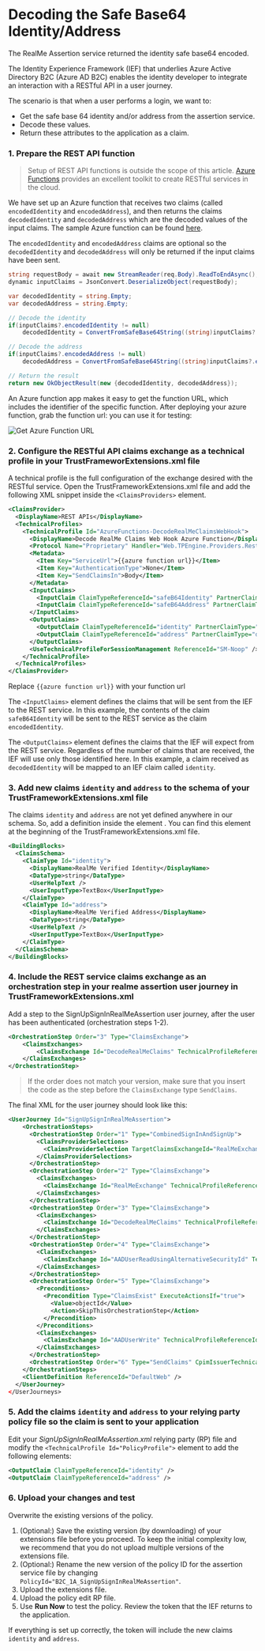 # Decoding the Safe Base64 Identity/Address

The RealMe Assertion service returned the identity safe base64 encoded.

The Identity Experience Framework (IEF) that underlies Azure Active Directory B2C (Azure AD B2C) enables the identity developer to integrate an interaction with a RESTful API in a user journey.

The scenario is that when a user performs a login, we want to:

- Get the safe base 64 identity and/or address from the assertion service.
- Decode these values.
- Return these attributes to the application as a claim.

### 1. Prepare the REST API function

> Setup of REST API functions is outside the scope of this article. [Azure Functions](https://docs.microsoft.com/en-us/azure/azure-functions/functions-reference) provides an excellent toolkit to create RESTful services in the cloud.

We have set up an Azure function that receives two claims (called `encodedIdentity` and `encodedAddress`), and then returns the claims `decodedIdentity` and `decodedAddress` which are the decoded values of the input claims. The sample Azure function can be found [here](./AzureFunctionsSamples/ReadMe.md).

The `encodedIdentity` and `encodedAddress` claims are optional so the `decodedIdentity` and `decodedAddress` will only be returned if the input claims have been sent.

```C#
string requestBody = await new StreamReader(req.Body).ReadToEndAsync();
dynamic inputClaims = JsonConvert.DeserializeObject(requestBody);

var decodedIdentity = string.Empty;
var decodedAddress = string.Empty;

// Decode the identity
if(inputClaims?.encodedIdentity != null)
    decodedIdentity = ConvertFromSafeBase64String((string)inputClaims?.encodedIdentity);

// Decode the address
if(inputClaims?.encodedAddress != null)
    decodedAddress = ConvertFromSafeBase64String((string)inputClaims?.encodedAddress);

// Return the result
return new OkObjectResult(new {decodedIdentity, decodedAddress});
```

An Azure function app makes it easy to get the function URL, which includes the identifier of the specific function. After deploying your azure function, grab the function url: you can use it for testing:

![Get Azure Function URL](./.attachments/azure-function-url.png)

### 2. Configure the RESTful API claims exchange as a technical profile in your TrustFrameworExtensions.xml file

A technical profile is the full configuration of the exchange desired with the RESTful service. Open the TrustFrameworkExtensions.xml file and add the following XML snippet inside the `<ClaimsProviders>` element.

```xml
<ClaimsProvider>
  <DisplayName>REST APIs</DisplayName>
  <TechnicalProfiles>
    <TechnicalProfile Id="AzureFunctions-DecodeRealMeClaimsWebHook">
      <DisplayName>Decode RealMe Claims Web Hook Azure Function</DisplayName>
      <Protocol Name="Proprietary" Handler="Web.TPEngine.Providers.RestfulProvider, Web.TPEngine, Version=1.0.0.0, Culture=neutral, PublicKeyToken=null" />
      <Metadata>
        <Item Key="ServiceUrl">{{azure function url}}</Item>
        <Item Key="AuthenticationType">None</Item>
        <Item Key="SendClaimsIn">Body</Item>
      </Metadata>
      <InputClaims>
        <InputClaim ClaimTypeReferenceId="safeB64Identity" PartnerClaimType="encodedIdentity" />
        <InputClaim ClaimTypeReferenceId="safeB64Address" PartnerClaimType="encodedAddress" />
      </InputClaims>
      <OutputClaims>
        <OutputClaim ClaimTypeReferenceId="identity" PartnerClaimType="decodedIdentity" />
        <OutputClaim ClaimTypeReferenceId="address" PartnerClaimType="decodedAddress" />
      </OutputClaims>
      <UseTechnicalProfileForSessionManagement ReferenceId="SM-Noop" />
    </TechnicalProfile>
  </TechnicalProfiles>
</ClaimsProvider>
```

Replace `{{azure function url}}` with your function url

The `<InputClaims>` element defines the claims that will be sent from the IEF to the REST service. In this example, the contents of the claim `safeB64Identity` will be sent to the REST service as the claim `encodedIdentity`.

The `<OutputClaims>` element defines the claims that the IEF will expect from the REST service. Regardless of the number of claims that are received, the IEF will use only those identified here. In this example, a claim received as `decodedIdentity` will be mapped to an IEF claim called `identity`.

### 3. Add new claims `identity` and `address` to the schema of your TrustFrameworkExtensions.xml file

The claims `identity` and `address` are not yet defined anywhere in our schema. So, add a definition inside the element <BuildingBlocks>. You can find this element at the beginning of the TrustFrameworkExtensions.xml file.

```xml
<BuildingBlocks>
  <ClaimsSchema>
    <ClaimType Id="identity">
      <DisplayName>RealMe Verified Identity</DisplayName>
      <DataType>string</DataType>
      <UserHelpText />
      <UserInputType>TextBox</UserInputType>
    </ClaimType>
    <ClaimType Id="address">
      <DisplayName>RealMe Verified Address</DisplayName>
      <DataType>string</DataType>
      <UserHelpText />
      <UserInputType>TextBox</UserInputType>
    </ClaimType>
  </ClaimsSchema>
</BuildingBlocks>
```

### 4. Include the REST service claims exchange as an orchestration step in your realme assertion user journey in TrustFrameworkExtensions.xml

Add a step to the SignUpSignInRealMeAssertion user journey, after the user has been authenticated (orchestration steps 1-2).

```xml
<OrchestrationStep Order="3" Type="ClaimsExchange">
    <ClaimsExchanges>
        <ClaimsExchange Id="DecodeRealMeClaims" TechnicalProfileReferenceId="AzureFunctions-DecodeRealMeClaimsWebHook" />
    </ClaimsExchanges>
</OrchestrationStep>
```

> If the order does not match your version, make sure that you insert the code as the step before the `ClaimsExchange` type `SendClaims`.

The final XML for the user journey should look like this:

```xml
<UserJourney Id="SignUpSignInRealMeAssertion">
    <OrchestrationSteps>
      <OrchestrationStep Order="1" Type="CombinedSignInAndSignUp">
        <ClaimsProviderSelections>
          <ClaimsProviderSelection TargetClaimsExchangeId="RealMeExchange" />
        </ClaimsProviderSelections>
      </OrchestrationStep>
      <OrchestrationStep Order="2" Type="ClaimsExchange">
        <ClaimsExchanges>
          <ClaimsExchange Id="RealMeExchange" TechnicalProfileReferenceId="RealMeAssertion-SAML2" />
        </ClaimsExchanges>
      </OrchestrationStep>
      <OrchestrationStep Order="3" Type="ClaimsExchange">
        <ClaimsExchanges>
          <ClaimsExchange Id="DecodeRealMeClaims" TechnicalProfileReferenceId="AzureFunctions-DecodeRealMeClaimsWebHook" />
        </ClaimsExchanges>
      </OrchestrationStep>
      <OrchestrationStep Order="4" Type="ClaimsExchange">
        <ClaimsExchanges>
          <ClaimsExchange Id="AADUserReadUsingAlternativeSecurityId" TechnicalProfileReferenceId="AAD-UserReadUsingAlternativeSecurityId-NoError" />
        </ClaimsExchanges>
      </OrchestrationStep>
      <OrchestrationStep Order="5" Type="ClaimsExchange">
        <Preconditions>
          <Precondition Type="ClaimsExist" ExecuteActionsIf="true">
            <Value>objectId</Value>
            <Action>SkipThisOrchestrationStep</Action>
          </Precondition>
        </Preconditions>
        <ClaimsExchanges>
          <ClaimsExchange Id="AADUserWrite" TechnicalProfileReferenceId="AAD-UserWriteUsingAlternativeSecurityId" />
        </ClaimsExchanges>
      </OrchestrationStep>
      <OrchestrationStep Order="6" Type="SendClaims" CpimIssuerTechnicalProfileReferenceId="JwtIssuer" />
    </OrchestrationSteps>
    <ClientDefinition ReferenceId="DefaultWeb" />
  </UserJourney>
</UserJourneys>
```

### 5. Add the claims `identity` and `address` to your relying party policy file so the claim is sent to your application

Edit your *SignUpSignInRealMeAssertion.xml* relying party (RP) file and modify the `<TechnicalProfile Id="PolicyProfile">` element to add the following elements:

```xml
<OutputClaim ClaimTypeReferenceId="identity" />
<OutputClaim ClaimTypeReferenceId="address" />
```

### 6. Upload your changes and test

Overwrite the existing versions of the policy.

1. (Optional:) Save the existing version (by downloading) of your extensions file before you proceed. To keep the initial complexity low, we recommend that you do not upload multiple versions of the extensions file.
2. (Optional:) Rename the new version of the policy ID for the assertion service file by changing `PolicyId="B2C_1A_SignUpSignInRealMeAssertion"`.
3. Upload the extensions file.
4. Upload the policy edit RP file.
5. Use **Run Now** to test the policy. Review the token that the IEF returns to the application.

If everything is set up correctly, the token will include the new claims `identity` and `address`.
